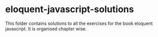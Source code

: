 # eloquent-javascript-solutions

This folder contains solutions to all the exercises for the book eloquent javascript.
It is organised chapter wise. 
